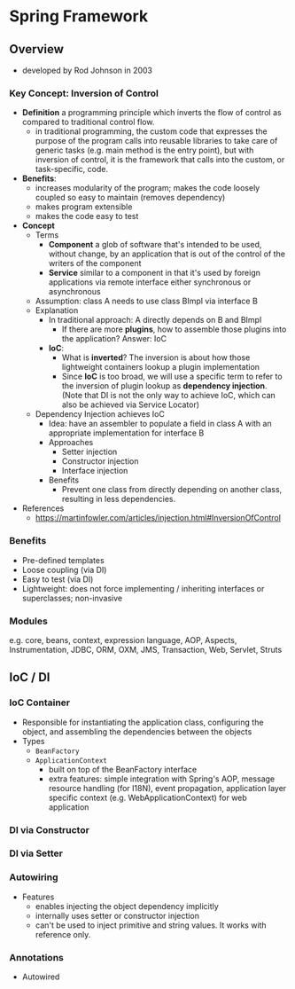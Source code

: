 # Spring Framework
## Overview
- developed by Rod Johnson in 2003

### Key Concept: Inversion of Control
- **Definition** a programming principle which inverts the flow of control as compared to traditional control flow.
	- in traditional programming, the custom code that expresses the purpose of the program calls into reusable libraries to take care of generic tasks (e.g. main method is the entry point), but with inversion of control, it is the framework that calls into the custom, or task-specific, code.
- **Benefits**:
	- increases modularity of the program; makes the code loosely coupled so easy to maintain (removes dependency)
	- makes program extensible
	- makes the code easy to test
- **Concept**
	- Terms
		- **Component** a glob of software that's intended to be used, without change, by an application that is out of the control of the writers of the component
		- **Service** similar to a component in that it's used by foreign applications via remote interface either synchronous or asynchronous
	- Assumption: class A needs to use class BImpl via interface B
	- Explanation
		- In traditional approach: A directly depends on B and BImpl
			- If there are more **plugins**, how to assemble those plugins into the application? Answer: IoC
		- **IoC**: 
			- What is **inverted**? The inversion is about how those lightweight containers lookup a plugin implementation
			- Since **IoC** is too broad, we will use a specific term to refer to the inversion of plugin lookup as **dependency injection**. (Note that DI is not the only way to achieve IoC, which can also be achieved via Service Locator)
	- Dependency Injection achieves IoC
		- Idea: have an assembler to populate a field in class A with an appropriate implementation for interface B
		- Approaches
			- Setter injection
			- Constructor injection
			- Interface injection
		- Benefits
			- Prevent one class from directly depending on another class, resulting in less dependencies.
- References
	- https://martinfowler.com/articles/injection.html#InversionOfControl

### Benefits
- Pre-defined templates
- Loose coupling (via DI)
- Easy to test (via DI)
- Lightweight: does not force implementing / inheriting interfaces or superclasses; non-invasive

### Modules
e.g. core, beans, context, expression language, AOP, Aspects, Instrumentation, JDBC, ORM, OXM, JMS, Transaction, Web, Servlet, Struts

## IoC / DI
### IoC Container
- Responsible for instantiating the application class, configuring the object, and assembling the dependencies between the objects
- Types
	- `BeanFactory`
	- `ApplicationContext`
		- built on top of the BeanFactory interface
		- extra features: simple integration with Spring's AOP, message resource handling (for I18N), event propagation, application layer specific context (e.g. WebApplicationContext) for web application

### DI via Constructor

### DI via Setter

### Autowiring
- Features
	- enables injecting the object dependency implicitly
	- internally uses setter or constructor injection
	- can't be used to inject primitive and string values. It works with reference only.

### Annotations
- Autowired




